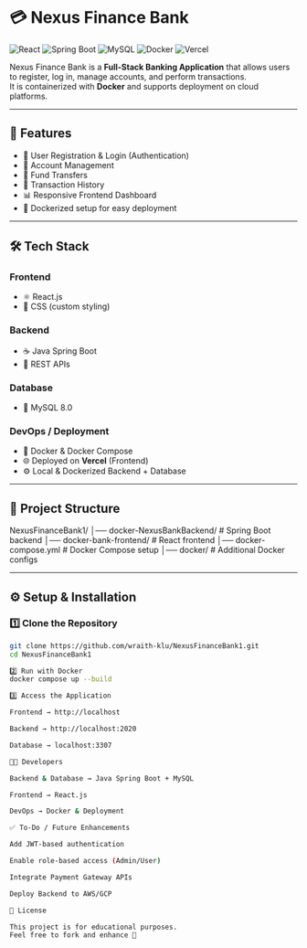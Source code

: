# 💳 Nexus Finance Bank

![React](https://img.shields.io/badge/Frontend-React-blue?logo=react)
![Spring Boot](https://img.shields.io/badge/Backend-SpringBoot-green?logo=springboot)
![MySQL](https://img.shields.io/badge/Database-MySQL-blue?logo=mysql)
![Docker](https://img.shields.io/badge/DevOps-Docker-blue?logo=docker)
![Vercel](https://img.shields.io/badge/Deployed-Vercel-black?logo=vercel)

Nexus Finance Bank is a **Full-Stack Banking Application** that allows users to register, log in, manage accounts, and perform transactions.  
It is containerized with **Docker** and supports deployment on cloud platforms.

---

## 🚀 Features
- 🔐 User Registration & Login (Authentication)
- 🏦 Account Management
- 💸 Fund Transfers
- 📜 Transaction History
- 📊 Responsive Frontend Dashboard
- 🐳 Dockerized setup for easy deployment

---

## 🛠️ Tech Stack

### Frontend
- ⚛️ React.js
- 🎨 CSS (custom styling)

### Backend
- ☕ Java Spring Boot
- 🔗 REST APIs

### Database
- 🐬 MySQL 8.0

### DevOps / Deployment
- 🐳 Docker & Docker Compose
- 🌐 Deployed on **Vercel** (Frontend)
- ⚙️ Local & Dockerized Backend + Database

---

## 📂 Project Structure

NexusFinanceBank1/
│── docker-NexusBankBackend/ # Spring Boot backend
│── docker-bank-frontend/ # React frontend
│── docker-compose.yml # Docker Compose setup
│── docker/ # Additional Docker configs

---

## ⚙️ Setup & Installation

### 1️⃣ Clone the Repository
```bash
git clone https://github.com/wraith-klu/NexusFinanceBank1.git
cd NexusFinanceBank1

2️⃣ Run with Docker
docker compose up --build

3️⃣ Access the Application

Frontend → http://localhost

Backend → http://localhost:2020

Database → localhost:3307

🧑‍💻 Developers

Backend & Database → Java Spring Boot + MySQL

Frontend → React.js

DevOps → Docker & Deployment

✅ To-Do / Future Enhancements

Add JWT-based authentication

Enable role-based access (Admin/User)

Integrate Payment Gateway APIs

Deploy Backend to AWS/GCP

📜 License

This project is for educational purposes.
Feel free to fork and enhance 🚀
